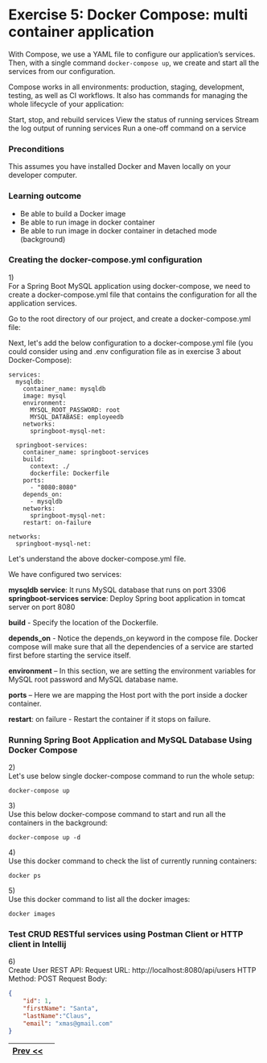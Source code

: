 # Exercise 5: Docker Compose: multi container application

With Compose, we use a YAML file to configure our application’s services. Then, with a single command `docker-compose up`, we create and start all the services from our configuration.

Compose works in all environments: production, staging, development, testing, as well as CI workflows. It also has commands for managing the whole lifecycle of your application: 

Start, stop, and rebuild services 
View the status of running services 
Stream the log output of running services 
Run a one-off command on a service

### Preconditions

This assumes you have installed Docker and Maven locally on your developer computer.

### Learning outcome

* Be able to build a Docker image   
* Be able to run image in docker container  
* Be able to run image in docker container in detached mode (background)

### Creating the docker-compose.yml configuration


1\)  
For a Spring Boot MySQL application using docker-compose, we need to create a docker-compose.yml file that contains the configuration for all the application services.

Go to the root directory of our project, and create a docker-compose.yml file:

Next, let's add the below configuration to a docker-compose.yml file (you could consider using and .env configuration file as in exercise 3 about Docker-Compose):
```docker
services:
  mysqldb:
    container_name: mysqldb
    image: mysql
    environment:
      MYSQL_ROOT_PASSWORD: root
      MYSQL_DATABASE: employeedb
    networks:
      springboot-mysql-net:

  springboot-services:
    container_name: springboot-services
    build:
      context: ./
      dockerfile: Dockerfile
    ports:
      - "8080:8080"
    depends_on:
      - mysqldb
    networks:
      springboot-mysql-net:
    restart: on-failure

networks:
  springboot-mysql-net:
```

Let's understand the above docker-compose.yml file.

We have configured two services:

**mysqldb service**: It runs MySQL database that runs on port 3306
**springboot-services service**: Deploy Spring boot application in tomcat server on port 8080

**build** - Specify the location of the Dockerfile.

**depends_on** - Notice the depends_on keyword in the compose file. Docker compose will make sure that all the dependencies of a service are started first before starting the service itself.

**environment** – In this section, we are setting the environment variables for MySQL root password and MySQL database name.

**ports** – Here we are mapping the Host port with the port inside a docker container.

**restart**: on failure - Restart the container if it stops on failure. 


### Running Spring Boot Application and MySQL Database Using Docker Compose
2\)  
Let's use below single docker-compose command to run the whole setup:

```docker
docker-compose up
```

3\)  
Use this below docker-compose command to start and run all the containers in the background:

```docker
docker-compose up -d
```

4\)  
Use this docker command to check the list of currently running containers:

```docker
docker ps
```

5\)  
Use this docker command to list all the docker images:

```docker
docker images
```

### Test CRUD RESTful services using Postman Client or HTTP client in Intellij
6\)  
Create User REST API:
Request URL: http://localhost:8080/api/users
HTTP Method: POST
Request Body:

```json
{
    "id": 1,
    "firstName": "Santa",
    "lastName":"Claus",
    "email": "xmas@gmail.com"
}
```

| [Prev <<](./DockerWebAppMySQLCompose.md) |   | 
|:------:|:------:|

